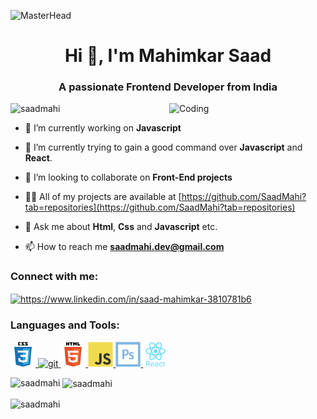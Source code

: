 ![MasterHead](https://user-images.githubusercontent.com/10498744/210012254-234538ff-d198-48aa-8964-37e6fd45d227.gif)

<h1 align="center">Hi 👋, I'm Mahimkar Saad</h1>
<h3 align="center">A passionate Frontend Developer from India</h3>

<img align="right" alt="Coding" width="250" src="https://pic.funnygifsbox.com/uploads/2022/01/funnygifsbox.com-2022-01-22-12-31-51-85.gif">

<p align="left"> <img src="https://komarev.com/ghpvc/?username=saadmahi&label=Profile%20views&color=0e75b6&style=flat" alt="saadmahi" /> </p>

- 🔭 I’m currently working on **Javascript**

- 🌱 I’m currently trying to gain a good command over **Javascript** and **React**.

- 👯 I’m looking to collaborate on **Front-End projects**

- 👨‍💻 All of my projects are available at [https://github.com/SaadMahi?tab=repositories](https://github.com/SaadMahi?tab=repositories)

- 💬 Ask me about **Html**, **Css** and **Javascript** etc.

- 📫 How to reach me **saadmahi.dev@gmail.com**

<h3 align="left">Connect with me:</h3>
<p align="left">
<a href="https://www.linkedin.com/in/saadmahi/" target="blank"><img align="center" src="https://raw.githubusercontent.com/rahuldkjain/github-profile-readme-generator/master/src/images/icons/Social/linked-in-alt.svg" alt="https://www.linkedin.com/in/saad-mahimkar-3810781b6" height="30" width="40" /></a>
</p>

<h3 align="left">Languages and Tools:</h3>
<p align="left"> <a href="https://www.w3schools.com/css/" target="_blank" rel="noreferrer"> <img src="https://raw.githubusercontent.com/devicons/devicon/master/icons/css3/css3-original-wordmark.svg" alt="css3" width="40" height="40"/> </a> <a href="https://git-scm.com/" target="_blank" rel="noreferrer"> <img src="https://www.vectorlogo.zone/logos/git-scm/git-scm-icon.svg" alt="git" width="40" height="40"/> </a> <a href="https://www.w3.org/html/" target="_blank" rel="noreferrer"> <img src="https://raw.githubusercontent.com/devicons/devicon/master/icons/html5/html5-original-wordmark.svg" alt="html5" width="40" height="40"/> </a> <a href="https://developer.mozilla.org/en-US/docs/Web/JavaScript" target="_blank" rel="noreferrer"> <img src="https://raw.githubusercontent.com/devicons/devicon/master/icons/javascript/javascript-original.svg" alt="javascript" width="40" height="40"/> </a> <a href="https://www.photoshop.com/en" target="_blank" rel="noreferrer"> <img src="https://raw.githubusercontent.com/devicons/devicon/master/icons/photoshop/photoshop-line.svg" alt="photoshop" width="40" height="40"/> </a> <a href="https://reactjs.org/" target="_blank" rel="noreferrer"> <img src="https://raw.githubusercontent.com/devicons/devicon/master/icons/react/react-original-wordmark.svg" alt="react" width="40" height="40"/> </a> </p>

<p><img align="left" src="https://github-readme-stats.vercel.app/api/top-langs?username=saadmahi&show_icons=true&locale=en&layout=compact" alt="saadmahi" /></p>

<p>&nbsp;<img align="center" src="https://github-readme-stats.vercel.app/api?username=saadmahi&show_icons=true&locale=en" alt="saadmahi" /></p>

<p><img align="center" src="https://github-readme-streak-stats.herokuapp.com/?user=saadmahi&" alt="saadmahi" /></p>
